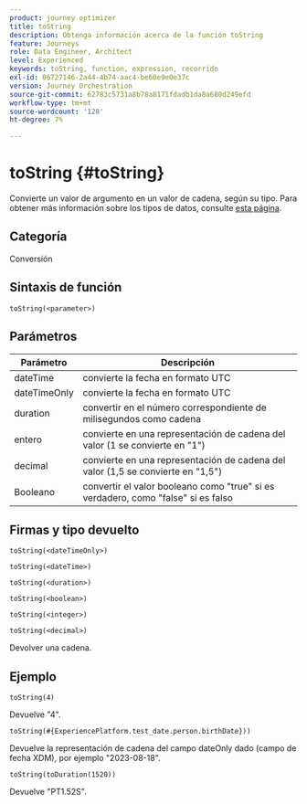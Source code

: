 ```yaml
---
product: journey optimizer
title: toString
description: Obtenga información acerca de la función toString
feature: Journeys
role: Data Engineer, Architect
level: Experienced
keywords: toString, function, expression, recorrido
exl-id: 06727146-2a44-4b74-aac4-be60e9e0e37c
version: Journey Orchestration
source-git-commit: 62783c5731a8b78a8171fdadb1da8a680d249efd
workflow-type: tm+mt
source-wordcount: '128'
ht-degree: 7%

---
```


# toString {#toString}

Convierte un valor de argumento en un valor de cadena, según su tipo. Para obtener más información sobre los tipos de datos, consulte [esta página](../expression/data-types.md).

## Categoría

Conversión

## Sintaxis de función

`toString(<parameter>)`

## Parámetros

| Parámetro | Descripción |
|--- |--- |
| dateTime | convierte la fecha en formato UTC |
| dateTimeOnly | convierte la fecha en formato UTC |
| duration | convertir en el número correspondiente de milisegundos como cadena |
| entero | convierte en una representación de cadena del valor (1 se convierte en &quot;1&quot;) |
| decimal | convierte en una representación de cadena del valor (1,5 se convierte en &quot;1,5&quot;) |
| Booleano | convertir el valor booleano como &quot;true&quot; si es verdadero, como &quot;false&quot; si es falso |

## Firmas y tipo devuelto

`toString(<dateTimeOnly>)`

`toString(<dateTime>)`

`toString(<duration>)`

`toString(<boolean>)`

`toString(<integer>)`

`toString(<decimal>)`

Devolver una cadena.

## Ejemplo

`toString(4)`

Devuelve &quot;4&quot;.

`toString(#{ExperiencePlatform.test_date.person.birthDate}))`

Devuelve la representación de cadena del campo dateOnly dado (campo de fecha XDM), por ejemplo &quot;2023-08-18&quot;.

`toString(toDuration(1520))`

Devuelve &quot;PT1.52S&quot;.
